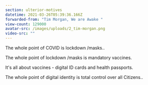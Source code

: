```yaml
---
section: ulterior-motives
datetime: 2021-03-26T05:39:36.166Z
forwarded-from: "Tim Morgan, We are Awake "
view-count: 129000
avatar-src: /images/uploads/2_tim-morgan.png
video-src: ""
---
```

The whole point of COVID is lockdown /masks..

The whole point of lockdown /masks is mandatory vaccines.

It's all about vaccines - digital ID cards and health passports.

The whole point of digital identity is total control over all Citizens..
